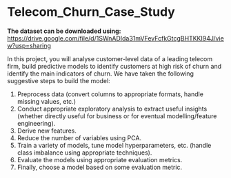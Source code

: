 # Telecom_Churn_Case_Study
**The dataset can be downloaded using:** https://drive.google.com/file/d/1SWnADIda31mVFevFcfkGtcgBHTKKI94J/view?usp=sharing

In this project, you will analyse customer-level data of a leading telecom firm, build predictive models to identify customers at high risk of churn and identify the main indicators of churn.
We have taken the following suggestive steps to build the model:
  1. Preprocess data (convert columns to appropriate formats, handle missing values, etc.)
  2. Conduct appropriate exploratory analysis to extract useful insights (whether directly useful for business or for eventual modelling/feature engineering).
  3. Derive new features.
  4. Reduce the number of variables using PCA.
  5. Train a variety of models, tune model hyperparameters, etc. (handle class imbalance using appropriate techniques).
  6. Evaluate the models using appropriate evaluation metrics. 
  7. Finally, choose a model based on some evaluation metric.
